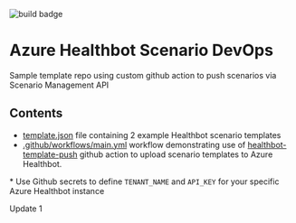 ![build badge](https://github.com/pjirsa/azure-healthbot-devops/workflows/main/badge.svg)

# Azure Healthbot Scenario DevOps
Sample template repo using custom github action to push scenarios via Scenario Management API

## Contents
- [template.json](./template.json) file containing 2 example Healthbot scenario templates
- [.github/workflows/main.yml](./.github/workflows/main.yml) workflow demonstrating use of [healthbot-template-push](https://github.com/pjirsa/healthbot-template-push) github action to upload scenario templates to Azure Healthbot.

\* Use Github secrets to define `TENANT_NAME` and `API_KEY` for your specific Azure Healthbot instance

Update 1
